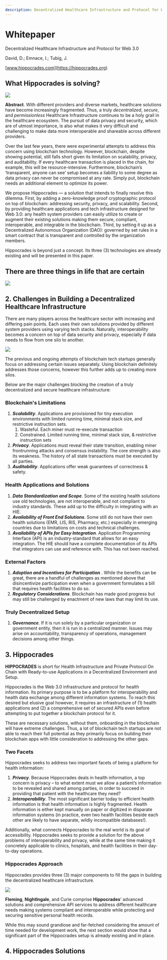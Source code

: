 ```yaml
---
description: Decentralized Healthcare Infrastructure and Protocol for Web 3.0
---
```


# Whitepaper

Decentralized Healthcare Infrastructure and Protocol for Web 3.0

David, D.; Emnace, I.; Tubig, J.

[www.hippocrades.com](https://hippocrades.org)

## What Hippocrades is solving?

![](.gitbook/assets/hippocrades-nightingale.png)

**Abstract**. With different providers and diverse markets, healthcare solutions have become increasingly fragmented. Thus, a truly _decentralized_, _secure_, and _permissionless_ Healthcare Infrastructure continues to be a holy grail in the healthcare ecosystem. The pursuit of data privacy and security, which are of utmost importance, is also what makes it very difficult and challenging to make data more interoperable and shareable across different providers.

Over the last few years, there were experimental attempts to address this concern using blockchain technology. However, blockchain, despite showing potential, still falls short given its limitation on scalability, privacy, and auditability. If every healthcare transaction is placed in the chain, for example, this will be resource-intensive. Furthermore, blockchain’s ‘transparent, anyone can see’ setup becomes a liability to some degree as data privacy can never be compromised at any rate. Simply put, blockchain needs an additional element to optimize its power.

We propose Hippocrades — a solution that intends to finally resolve this dilemma. First, by adding a zero-knowledge proof cryptographic protocol on top of blockchain: addressing security, privacy, and scalability. Second, by providing healthcare applications and tech infrastructure designed for Web 3.0: any health system providers can easily utilize to create or augment their existing solutions making them secure, compliant, interoperable, and integrable in the blockchain. Third, by setting it up as a Decentralized Autonomous Organization (DAO): governed by set rules in a smart contract that is transparent and controlled by the organization members.

Hippocrades is beyond just a concept. Its three (3) technologies are already existing and will be presented in this paper.

## There are three things in life that are certain

![](.gitbook/assets/hippocrades-data.png)

## 2. Challenges in Building a Decentralized Healthcare Infrastructure

There are many players across the healthcare sector with increasing and differing pain points. Each uses their own solutions provided by different system providers using varying tech stacks. Naturally, interoperability becomes a concern on top of data security and privacy, especially if data needs to flow from one silo to another.

![](.gitbook/assets/hippocrades-approach.png)

The previous and ongoing attempts of blockchain tech startups generally focus on addressing certain issues separately. Using blockchain definitely addresses those concerns, however this further adds up to creating more silos.

Below are the major challenges blocking the creation of a truly decentralized and secure healthcare infrastructure:

### Blockchain's Limitations

1. _**Scalability**_. Applications are provisioned for tiny execution environments with limited running time, minimal stack size, and restrictive instruction sets.
   1. Wasteful. Each miner must re-execute transaction
   2. Constrained. Limited running time, minimal stack size, & restrictive instruction sets
2. _**Privacy**_. Applications must reveal their state transition, enabling miner frontrunning attacks and consensus instability. The core strength is also its weakness. The history of all state transactions must be executed by all parties.
3. _**Auditability**_. Applications offer weak guarantees of correctness & safety.

### Health Applications and Solutions

1. _**Data Standardization and Scope**_. Some of the existing health solutions use old technologies, are not interoperable, and not compliant to industry standards. These add up to the difficulty in integrating with an HIE.
2. _**Availability of Front End Solutions**_. Some still do not have their own health solutions (EMR, LIS, RIS, Pharmacy, etc.) especially in emerging countries due to limitations on costs and technical challenges.
3. _**Availability of APIs for Easy Integration**_. Application Programming Interface (API) is an industry-standard that allows for an easy integration. The HIE should have a complete documentation of its APIs that integrators can use and reference with. This has not been reached.

### External Factors

1. _**Adoption and Incentives for Participation**_ . While the benefits can be great, there are a handful of challenges as mentioned above that disincentivize participation even when a government formulates a bill that requires health facilities to do so.
2. _**Regulatory Considerations**_. Blockchain has made good progress but may still be challenged by enactment of new laws that may limit its use.

### Truly Decentralized Setup

1. _**Governance**_. If it is run solely by a particular organization or government entity, then it is run in a centralized manner. Issues may arise on accountability, transparency of operations, management decisions among other things.

## 3. Hippocrades

**HIPPOCRADES** is short for Health Infrastructure and Private Protocol On Chain with Ready-to-use Applications in a Decentralized Environment and Setup.

Hippocrades is the Web 3.0 infrastructure and protocol for health information. Its primary purpose is to be a platform for interoperability and health data exchange among different information systems. To reach this desired but elusive goal however, it requires an infrastructure of (1) health applications and (2) a comprehensive set of secured APIs even before attempting to put together a blockchain protocol for it.

These are necessary solutions, without them, onboarding in the blockchain will have extreme challenges. Thus, a lot of blockchain tech startups are not able to reach their full potential as they primarily focus on building their blockchain apps with little consideration to addressing the other gaps.

### Two Facets

Hippocrades seeks to address two important facets of being a platform for health information:

1. _**Privacy**_. Because Hippocrades deals in health information, a top concern is privacy – to what extent must we allow a patient’s information to be revealed and shared among parties, in order to succeed in providing that patient with the healthcare they need?
2. _**Interoperability**_. The most significant barrier today to efficient health information is that health information is highly fragmented. Health information is either kept manually on paper or digitized in disparate information systems (in practice, even two health facilities beside each other are likely to have separate, wildly incompatible databases!).

Additionally, what connects Hippocrades to the real world is its goal of accessibility. Hippocrades seeks to provide a solution for the above problems of interoperability and privacy, while at the same time making it concretely applicable to clinics, hospitals, and health facilities in their day-to-day operations.

### Hippocrades Approach

Hippocrades provides three (3) major components to fill the gaps in building the decentralized healthcare infrastructure.

![](.gitbook/assets/hippocrades-approach.png)

**Fleming**, **NightIngale**, and Curie comprise **Hippocrades**’ advanced solutions and comprehensive API services to address different healthcare needs making systems compliant and interoperable while protecting and securing sensitive personal health records.

While this may sound grandiose and far-fetched considering the amount of time needed for development work, the next section would show that a significant part of the Hippocrades setup is already existing and in place.

## 4. Hippocrades Solutions
